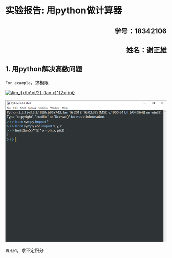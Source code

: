 # 实验报告: 用python做计算器

<h2 align = "right">学号：18342106 </h2>
<h2 align = 'right'>姓名：谢正雄</h2>

## 1. 用python解决高数问题

`For example`，求极限

<a href="https://www.codecogs.com/eqnedit.php?latex=\lim_{x\to\pi/2}&space;(tan&space;x)^{2x-\pi}" target="_blank"><img src="https://latex.codecogs.com/gif.latex?\lim_{x\to\pi/2}&space;(tan&space;x)^{2x-\pi}" title="\lim_{x\to\pi/2} (tan x)^{2x-\pi}" /></a>

![](images/lim.png)

`再比如`，求不定积分



